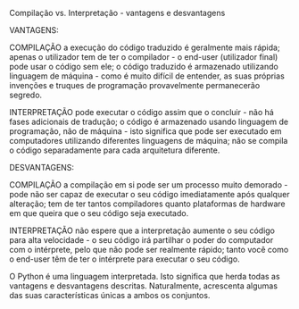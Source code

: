 Compilação vs. Interpretação - vantagens e desvantagens

VANTAGENS:

COMPILAÇÃO
    a execução do código traduzido é geralmente mais rápida;
    apenas o utilizador tem de ter o compilador - o end-user (utilizador final) pode usar o código sem ele;
    o código traduzido é armazenado utilizando linguagem de máquina - como é muito difícil de entender, as suas próprias invenções e truques de programação provavelmente permanecerão segredo.

INTERPRETAÇÃO
    pode executar o código assim que o concluir - não há fases adicionais de tradução;
    o código é armazenado usando linguagem de programação, não de máquina - isto significa que pode ser executado em computadores utilizando diferentes linguagens de máquina; não se compila o código separadamente para cada arquitetura diferente.

DESVANTAGENS:

COMPILAÇÃO
    a compilação em si pode ser um processo muito demorado - pode não ser capaz de executar o seu código imediatamente após qualquer alteração;
    tem de ter tantos compiladores quanto plataformas de hardware em que queira que o seu código seja executado.

INTERPRETAÇÃO
    não espere que a interpretação aumente o seu código para alta velocidade - o seu código irá partilhar o poder do computador com o intérprete, pelo que não pode ser realmente rápido;
    tanto você como o end-user têm de ter o intérprete para executar o seu código.


O Python é uma linguagem interpretada. Isto significa que herda todas as vantagens e desvantagens descritas. Naturalmente, acrescenta algumas das suas características únicas a ambos os conjuntos.

